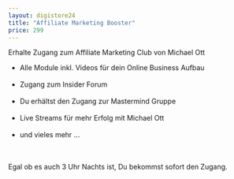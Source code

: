 ```yaml
---
layout: digistore24
title: "Affiliate Marketing Booster"
price: 299
---
```

Erhalte Zugang zum Affiliate Marketing Club von Michael Ott<br>
<ul><li>Alle Module inkl. Videos f&#xFC;r dein Online Business Aufbau</li><br>
 	<li>Zugang zum Insider Forum</li><br>
 	<li>Du erh&#xE4;ltst den Zugang zur Mastermind Gruppe</li><br>
 	<li>Live Streams f&#xFC;r mehr Erfolg mit Michael Ott</li><br>
 	<li>und vieles mehr ...</li><br>
</ul><br>
Egal ob es auch 3 Uhr Nachts ist, Du bekommst sofort den Zugang.